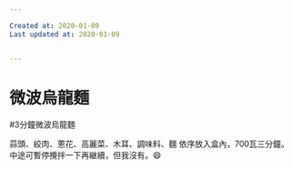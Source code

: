 ```yaml
---

Created at: 2020-01-09
Last updated at: 2020-01-09


---
```


# 微波烏龍麵


#3分鐘微波烏龍麵

蒜頭、絞肉、蔥花、高麗菜、木耳、調味料、麵 依序放入盒內，700瓦三分鐘。中途可暫停攪拌一下再継續，但我沒有。😄

